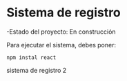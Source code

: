 <h1>Sistema de registro</h1>

-Estado del proyecto: En construcción

Para ejecutar el sistema, debes poner:

```npm instal react```

sistema de registro 2
